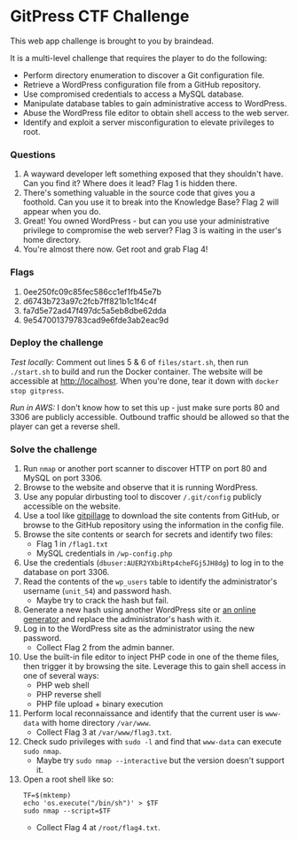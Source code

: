 # GitPress CTF Challenge

This web app challenge is brought to you by braindead.

It is a multi-level challenge that requires the player to do the following:
- Perform directory enumeration to discover a Git configuration file.
- Retrieve a WordPress configuration file from a GitHub repository.
- Use compromised credentials to access a MySQL database.
- Manipulate database tables to gain administrative access to WordPress.
- Abuse the WordPress file editor to obtain shell access to the web server.
- Identify and exploit a server misconfiguration to elevate privileges to root.

### Questions

1. A wayward developer left something exposed that they shouldn't have. Can you find it? Where does it lead? Flag 1 is hidden there.
2. There's something valuable in the source code that gives you a foothold. Can you use it to break into the Knowledge Base? Flag 2 will appear when you do.
3. Great! You owned WordPress - but can you use your administrative privilege to compromise the web server? Flag 3 is waiting in the user's home directory.
4. You're almost there now. Get root and grab Flag 4!

### Flags

1. 0ee250fc09c85fec586cc1ef1fb45e7b
2. d6743b723a97c2fcb7ff821b1c1f4c4f
3. fa7d5e72ad47f497dc5a5eb8dbe62dda
4. 9e547001379783cad9e6fde3ab2eac9d

### Deploy the challenge

*Test locally:* Comment out lines 5 & 6 of `files/start.sh`, then run `./start.sh` to build and run the Docker container. The website will be accessible at [http://localhost](http://localhost). When you're done, tear it down with `docker stop gitpress`.

*Run in AWS:* I don't know how to set this up - just make sure ports 80 and 3306 are publicly accessible. Outbound traffic should be allowed so that the player can get a reverse shell.

### Solve the challenge

1. Run `nmap` or another port scanner to discover HTTP on port 80 and MySQL on port 3306.
2. Browse to the website and observe that it is running WordPress.
3. Use any popular dirbusting tool to discover `/.git/config` publicly accessible on the website.
4. Use a tool like [gitpillage](https://github.com/koto/gitpillage) to download the site contents from GitHub, or browse to the GitHub repository using the information in the config file.
5. Browse the site contents or search for secrets and identify two files:
   - Flag 1 in `/flag1.txt`
   - MySQL credentials in `/wp-config.php`
6. Use the credentials (`dbuser:AUER2YXbiRtp4cheFGj5JH8dg`) to log in to the database on port 3306.
7. Read the contents of the `wp_users` table to identify the administrator's username (`unit_54`) and password hash.
   - Maybe try to crack the hash but fail.
8. Generate a new hash using another WordPress site or [an online generator](https://www.useotools.com/wordpress-password-hash-generator) and replace the administrator's hash with it.
9. Log in to the WordPress site as the administrator using the new password.
   - Collect Flag 2 from the admin banner.
10. Use the built-in file editor to inject PHP code in one of the theme files, then trigger it by browsing the site. Leverage this to gain shell access in one of several ways:
    - PHP web shell
    - PHP reverse shell
    - PHP file upload + binary execution
11. Perform local reconnaissance and identify that the current user is `www-data` with home directory `/var/www`.
    - Collect Flag 3 at `/var/www/flag3.txt`.
12. Check sudo privileges with `sudo -l` and find that `www-data` can execute `sudo nmap`.
    - Maybe try `sudo nmap --interactive` but the version doesn't support it.
13. Open a root shell like so:
    ```
    TF=$(mktemp)
    echo 'os.execute("/bin/sh")' > $TF
    sudo nmap --script=$TF
    ```
    - Collect Flag 4 at `/root/flag4.txt`.
